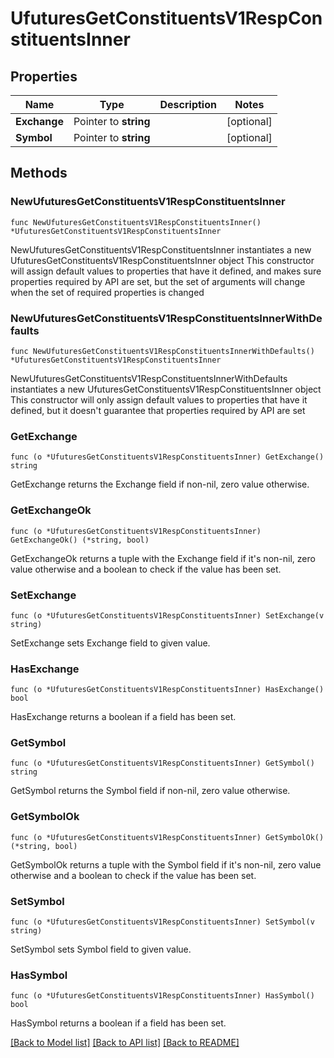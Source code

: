 # UfuturesGetConstituentsV1RespConstituentsInner

## Properties

Name | Type | Description | Notes
------------ | ------------- | ------------- | -------------
**Exchange** | Pointer to **string** |  | [optional] 
**Symbol** | Pointer to **string** |  | [optional] 

## Methods

### NewUfuturesGetConstituentsV1RespConstituentsInner

`func NewUfuturesGetConstituentsV1RespConstituentsInner() *UfuturesGetConstituentsV1RespConstituentsInner`

NewUfuturesGetConstituentsV1RespConstituentsInner instantiates a new UfuturesGetConstituentsV1RespConstituentsInner object
This constructor will assign default values to properties that have it defined,
and makes sure properties required by API are set, but the set of arguments
will change when the set of required properties is changed

### NewUfuturesGetConstituentsV1RespConstituentsInnerWithDefaults

`func NewUfuturesGetConstituentsV1RespConstituentsInnerWithDefaults() *UfuturesGetConstituentsV1RespConstituentsInner`

NewUfuturesGetConstituentsV1RespConstituentsInnerWithDefaults instantiates a new UfuturesGetConstituentsV1RespConstituentsInner object
This constructor will only assign default values to properties that have it defined,
but it doesn't guarantee that properties required by API are set

### GetExchange

`func (o *UfuturesGetConstituentsV1RespConstituentsInner) GetExchange() string`

GetExchange returns the Exchange field if non-nil, zero value otherwise.

### GetExchangeOk

`func (o *UfuturesGetConstituentsV1RespConstituentsInner) GetExchangeOk() (*string, bool)`

GetExchangeOk returns a tuple with the Exchange field if it's non-nil, zero value otherwise
and a boolean to check if the value has been set.

### SetExchange

`func (o *UfuturesGetConstituentsV1RespConstituentsInner) SetExchange(v string)`

SetExchange sets Exchange field to given value.

### HasExchange

`func (o *UfuturesGetConstituentsV1RespConstituentsInner) HasExchange() bool`

HasExchange returns a boolean if a field has been set.

### GetSymbol

`func (o *UfuturesGetConstituentsV1RespConstituentsInner) GetSymbol() string`

GetSymbol returns the Symbol field if non-nil, zero value otherwise.

### GetSymbolOk

`func (o *UfuturesGetConstituentsV1RespConstituentsInner) GetSymbolOk() (*string, bool)`

GetSymbolOk returns a tuple with the Symbol field if it's non-nil, zero value otherwise
and a boolean to check if the value has been set.

### SetSymbol

`func (o *UfuturesGetConstituentsV1RespConstituentsInner) SetSymbol(v string)`

SetSymbol sets Symbol field to given value.

### HasSymbol

`func (o *UfuturesGetConstituentsV1RespConstituentsInner) HasSymbol() bool`

HasSymbol returns a boolean if a field has been set.


[[Back to Model list]](../README.md#documentation-for-models) [[Back to API list]](../README.md#documentation-for-api-endpoints) [[Back to README]](../README.md)


